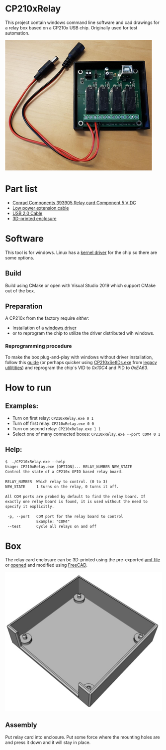 # CP210xRelay

This project contain windows command line software and cad drawings for a relay box based on a CP210x USB chip. Originally used for test automation. 

![image of assembled relay box](/assembled_box.png)

# Part list
- [Conrad Components 393905 Relay card Component 5 V DC](https://www.conrad.-com/p/conrad-components-393905-relay-card-component-5-v-dc-393905)
- [Low power extension cable](https://www.conrad.com/p/tru-components-low-power-extension-cable-low-power-plug-low-power-socket-55-mm-21-mm-55-mm-21-mm-1-pcs-1582277)
- [USB 2.0 Cable](https://www.conrad.com/p/goobay-usb-20-cable-1x-usb-20-connector-a-1x-usb-20-connector-b-180-m-grey-973569)
- [3D-printed enclosure](#box)

# Software
This tool is for windows. Linux has a [kernel driver](https://github.com/torvalds/linux/blob/master/drivers/usb/serial/cp210x.c) for the chip so there are some options.

## Build
Build using CMake or open with Visual Studio 2019 which support CMake out of the box.

## Preparation 
A CP210x from the factory require *either*:
- Installation of a [windows driver](https://www.silabs.com/documents/public/software/CP210x_Universal_Windows_Driver.zip)
- or to reprogram the chip to utilize the driver distributed wih windows.

### Reprogramming procedure
To make the box plug-and-play with windows without driver installation, follow this [guide](https://www.silabs.com/documents/public/application-notes/AN721.pdf) (or perhaps quicker using [CP210xSetIDs.exe](https://www.silabs.com/content/usergenerated/asi/cloud/attachments/siliconlabs/en/community/groups/interface/knowledge-base/jcr:content/content/primary/blog/cp210x_legacy_progra-zARf/CP210x_LegacyUtilities.zip) from [legacy utilitities](https://www.silabs.com/community/interface/knowledge-base.entry.html/2016/11/04/cp210x_legacy_progra-zARf)) and reprogram the chip´s VID to *0x10C4* and PID to *0xEA63*.

# How to run
## Examples:

- Turn on first relay: `CP210xRelay.exe 0 1`
- Turn off first relay: `CP210xRelay.exe 0 0`
- Turn on second relay: `CP210xRelay.exe 1 1`
- Select one of many connected boxes: `CP210xRelay.exe --port COM4 0 1`

## Help: 
```
$  ./CP210xRelay.exe --help
Usage: CP210xRelay.exe [OPTION]... RELAY_NUMBER NEW_STATE
Control the state of a CP210x GPIO based relay board.

RELAY_NUMBER  Which relay to control. (0 to 3)
NEW_STATE     1 turns on the relay, 0 turns it off.

All COM ports are probed by default to find the relay board. If
exactly one relay board is found, it is used without the need to
specify it explicitly.

 -p, --port   COM port for the relay board to control
              Example: "COM4"
 --test       Cycle all relays on and off
```

# Box
The relay card enclosure can be 3D-printed using the pre-exported [amf file](/cad/relay_card_box.amf) or [opened](/cad/relay_card_box.FCStd) and modified using [FreeCAD](https://www.freecadweb.org/).

![relay box](/cad/relay_card_box.png)

## Assembly
Put relay card into enclosure. Put some force where the mounting holes are and press it down and it will stay in place.

